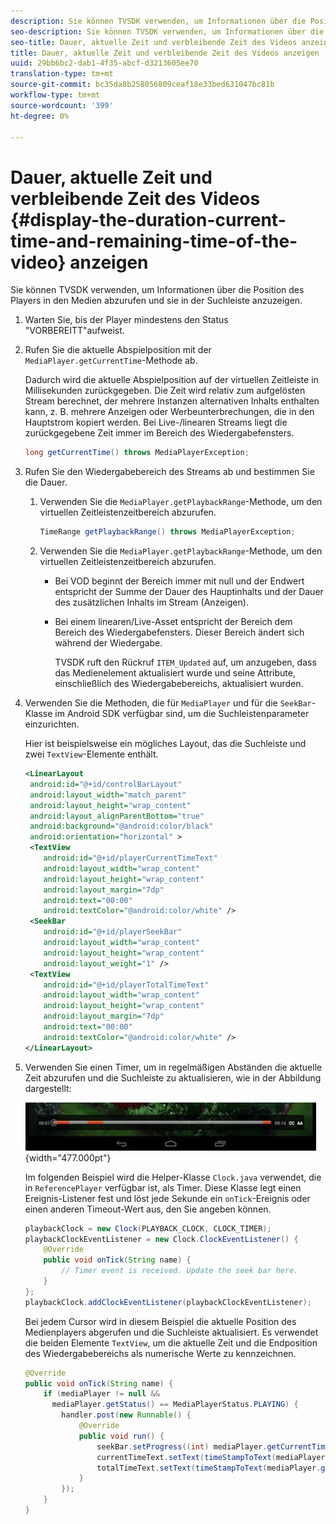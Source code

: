 ```yaml
---
description: Sie können TVSDK verwenden, um Informationen über die Position des Players in den Medien abzurufen und sie in der Suchleiste anzuzeigen.
seo-description: Sie können TVSDK verwenden, um Informationen über die Position des Players in den Medien abzurufen und sie in der Suchleiste anzuzeigen.
seo-title: Dauer, aktuelle Zeit und verbleibende Zeit des Videos anzeigen
title: Dauer, aktuelle Zeit und verbleibende Zeit des Videos anzeigen
uuid: 29bb6bc2-dab1-4f35-abcf-d3213605ee70
translation-type: tm+mt
source-git-commit: bc35da8b258056809ceaf18e33bed631047bc81b
workflow-type: tm+mt
source-wordcount: '399'
ht-degree: 0%

---
```



# Dauer, aktuelle Zeit und verbleibende Zeit des Videos {#display-the-duration-current-time-and-remaining-time-of-the-video} anzeigen

Sie können TVSDK verwenden, um Informationen über die Position des Players in den Medien abzurufen und sie in der Suchleiste anzuzeigen.

1. Warten Sie, bis der Player mindestens den Status &quot;VORBEREITT&quot;aufweist.
1. Rufen Sie die aktuelle Abspielposition mit der `MediaPlayer.getCurrentTime`-Methode ab.

   Dadurch wird die aktuelle Abspielposition auf der virtuellen Zeitleiste in Millisekunden zurückgegeben. Die Zeit wird relativ zum aufgelösten Stream berechnet, der mehrere Instanzen alternativen Inhalts enthalten kann, z. B. mehrere Anzeigen oder Werbeunterbrechungen, die in den Hauptstrom kopiert werden. Bei Live-/linearen Streams liegt die zurückgegebene Zeit immer im Bereich des Wiedergabefensters.

   ```java
   long getCurrentTime() throws MediaPlayerException;
   ```

1. Rufen Sie den Wiedergabebereich des Streams ab und bestimmen Sie die Dauer.
   1. Verwenden Sie die `MediaPlayer.getPlaybackRange`-Methode, um den virtuellen Zeitleistenzeitbereich abzurufen.

      ```java
      TimeRange getPlaybackRange() throws MediaPlayerException;
      ```

   1. Verwenden Sie die `MediaPlayer.getPlaybackRange`-Methode, um den virtuellen Zeitleistenzeitbereich abzurufen.

      * Bei VOD beginnt der Bereich immer mit null und der Endwert entspricht der Summe der Dauer des Hauptinhalts und der Dauer des zusätzlichen Inhalts im Stream (Anzeigen).
      * Bei einem linearen/Live-Asset entspricht der Bereich dem Bereich des Wiedergabefensters. Dieser Bereich ändert sich während der Wiedergabe.

         TVSDK ruft den Rückruf `ITEM_Updated` auf, um anzugeben, dass das Medienelement aktualisiert wurde und seine Attribute, einschließlich des Wiedergabebereichs, aktualisiert wurden.

1. Verwenden Sie die Methoden, die für `MediaPlayer` und für die `SeekBar`-Klasse im Android SDK verfügbar sind, um die Suchleistenparameter einzurichten.

   Hier ist beispielsweise ein mögliches Layout, das die Suchleiste und zwei `TextView`-Elemente enthält.

   ```xml
   <LinearLayout 
    android:id="@+id/controlBarLayout" 
    android:layout_width="match_parent" 
    android:layout_height="wrap_content" 
    android:layout_alignParentBottom="true" 
    android:background="@android:color/black" 
    android:orientation="horizontal" > 
    <TextView 
       android:id="@+id/playerCurrentTimeText" 
       android:layout_width="wrap_content" 
       android:layout_height="wrap_content" 
       android:layout_margin="7dp" 
       android:text="00:00" 
       android:textColor="@android:color/white" /> 
    <SeekBar 
       android:id="@+id/playerSeekBar" 
       android:layout_width="wrap_content" 
       android:layout_height="wrap_content" 
       android:layout_weight="1" /> 
    <TextView 
       android:id="@+id/playerTotalTimeText" 
       android:layout_width="wrap_content" 
       android:layout_height="wrap_content" 
       android:layout_margin="7dp" 
       android:text="00:00" 
       android:textColor="@android:color/white" /> 
   </LinearLayout>
   ```

1. Verwenden Sie einen Timer, um in regelmäßigen Abständen die aktuelle Zeit abzurufen und die Suchleiste zu aktualisieren, wie in der Abbildung dargestellt:

   <!--<a id="fig_689CEDDD02094C0C8E91C5195F8EAD3F"></a>-->

   ![](assets/seek-bar.jpg){width=&quot;477.000pt&quot;}

   Im folgenden Beispiel wird die Helper-Klasse `Clock.java` verwendet, die in `ReferencePlayer` verfügbar ist, als Timer. Diese Klasse legt einen Ereignis-Listener fest und löst jede Sekunde ein `onTick`-Ereignis oder einen anderen Timeout-Wert aus, den Sie angeben können.

   ```java
   playbackClock = new Clock(PLAYBACK_CLOCK, CLOCK_TIMER); 
   playbackClockEventListener = new Clock.ClockEventListener() { 
       @Override 
       public void onTick(String name) { 
           // Timer event is received. Update the seek bar here. 
       } 
   }; 
   playbackClock.addClockEventListener(playbackClockEventListener);
   ```

   Bei jedem Cursor wird in diesem Beispiel die aktuelle Position des Medienplayers abgerufen und die Suchleiste aktualisiert. Es verwendet die beiden Elemente `TextView`, um die aktuelle Zeit und die Endposition des Wiedergabebereichs als numerische Werte zu kennzeichnen.

   ```java
   @Override 
   public void onTick(String name) { 
       if (mediaPlayer != null &&  
         mediaPlayer.getStatus() == MediaPlayerStatus.PLAYING) { 
           handler.post(new Runnable() { 
               @Override 
               public void run() { 
                   seekBar.setProgress((int) mediaPlayer.getCurrentTime()); 
                   currentTimeText.setText(timeStampToText(mediaPlayer.getCurrentTime())); 
                   totalTimeText.setText(timeStampToText(mediaPlayer.getPlaybackRange().getEnd())); 
               } 
           }); 
       } 
   } 
   ```
